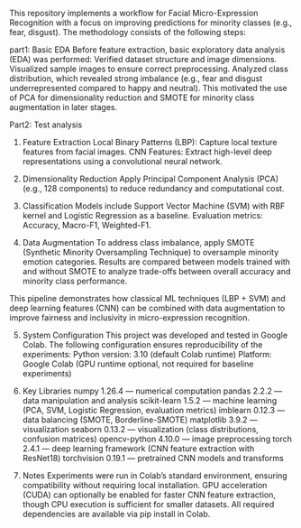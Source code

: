 This repository implements a workflow for Facial Micro-Expression Recognition with a focus on improving predictions for minority classes (e.g., fear, disgust). The methodology consists of the following steps:

part1: Basic EDA
Before feature extraction, basic exploratory data analysis (EDA) was performed:
Verified dataset structure and image dimensions.
Visualized sample images to ensure correct preprocessing.
Analyzed class distribution, which revealed strong imbalance (e.g., fear and disgust underrepresented compared to happy and neutral).
This motivated the use of PCA for dimensionality reduction and SMOTE for minority class augmentation in later stages.

Part2: Test analysis
1. Feature Extraction
Local Binary Patterns (LBP): Capture local texture features from facial images.
CNN Features: Extract high-level deep representations using a convolutional neural network.

2. Dimensionality Reduction
Apply Principal Component Analysis (PCA) (e.g., 128 components) to reduce redundancy and computational cost.

3. Classification
Models include Support Vector Machine (SVM) with RBF kernel and Logistic Regression as a baseline.
Evaluation metrics: Accuracy, Macro-F1, Weighted-F1.

4. Data Augmentation
To address class imbalance, apply SMOTE (Synthetic Minority Oversampling Technique) to oversample minority emotion categories.
Results are compared between models trained with and without SMOTE to analyze trade-offs between overall accuracy and minority class performance.

This pipeline demonstrates how classical ML techniques (LBP + SVM) and deep learning features (CNN) can be combined with data augmentation to improve fairness and inclusivity in micro-expression recognition.

5. System Configuration
This project was developed and tested in Google Colab. The following configuration ensures reproducibility of the experiments:
Python version: 3.10 (default Colab runtime)
Platform: Google Colab (GPU runtime optional, not required for baseline experiments)

6. Key Libraries
numpy 1.26.4 — numerical computation
pandas 2.2.2 — data manipulation and analysis
scikit-learn 1.5.2 — machine learning (PCA, SVM, Logistic Regression, evaluation metrics)
imblearn 0.12.3 — data balancing (SMOTE, Borderline-SMOTE)
matplotlib 3.9.2 — visualization
seaborn 0.13.2 — visualization (class distributions, confusion matrices)
opencv-python 4.10.0 — image preprocessing
torch 2.4.1 — deep learning framework (CNN feature extraction with ResNet18)
torchvision 0.19.1 — pretrained CNN models and transforms

7. Notes
Experiments were run in Colab’s standard environment, ensuring compatibility without requiring local installation.
GPU acceleration (CUDA) can optionally be enabled for faster CNN feature extraction, though CPU execution is sufficient for smaller datasets.
All required dependencies are available via pip install in Colab.
